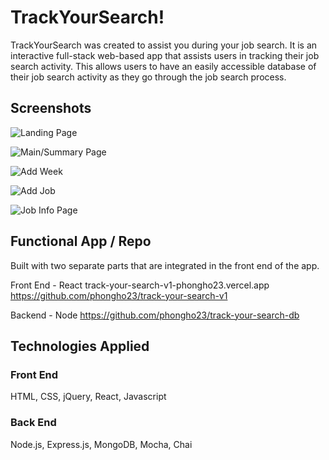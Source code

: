 # TrackYourSearch!  

TrackYourSearch was created to assist you during your job search.  It is an interactive full-stack web-based app that assists users in tracking their job search activity.  This allows users to have an easily accessible database of their job search activity as they go through the job search process.  

## Screenshots

![Landing Page](https://i.imgur.com/x7mN0U9.png "Landing Page")

![Main/Summary Page](https://i.imgur.com/AvAtnNt.png "Main/Summary Page")

![Add Week](https://i.imgur.com/rrbnZDa.png "Add Week")

![Add Job](https://i.imgur.com/3xemhXS.png "Add Job")

![Job Info Page](https://i.imgur.com/bQaJtKr.png "Job Info Page")

## Functional App / Repo

Built with two separate parts that are integrated in the front end of the app.  

Front End - React
track-your-search-v1-phongho23.vercel.app
https://github.com/phongho23/track-your-search-v1

Backend - Node
https://github.com/phongho23/track-your-search-db

## Technologies Applied
### Front End
HTML, CSS, jQuery, React, Javascript

### Back End
Node.js, Express.js, MongoDB, Mocha, Chai
